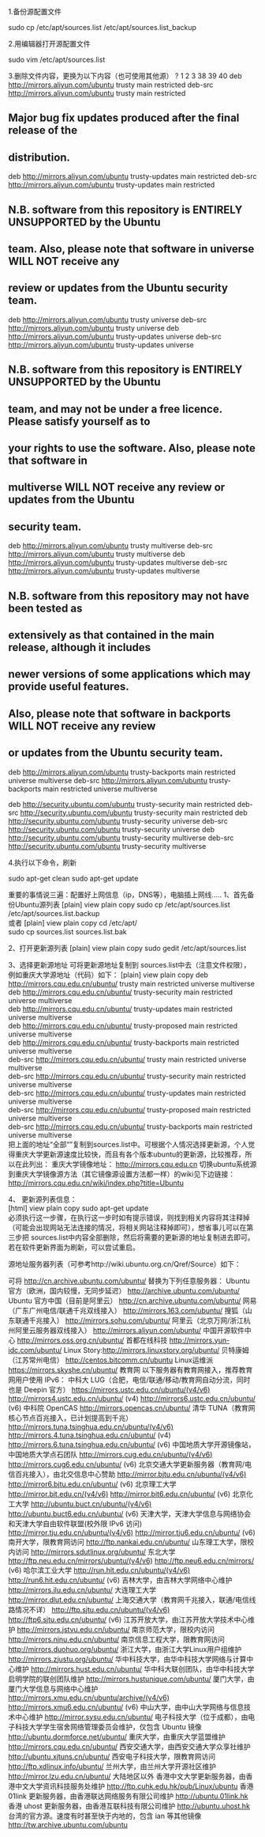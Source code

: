 1.备份源配置文件

sudo cp /etc/apt/sources.list /etc/apt/sources.list_backup

2.用编辑器打开源配置文件

sudo vim /etc/apt/sources.list

3.删除文件内容，更换为以下内容（也可使用其他源）
?
1
2
3
38
39
40
deb http://mirrors.aliyun.com/ubuntu trusty main restricted
deb-src http://mirrors.aliyun.com/ubuntu trusty main restricted

## Major bug fix updates produced after the final release of the
## distribution.
deb http://mirrors.aliyun.com/ubuntu trusty-updates main restricted
deb-src http://mirrors.aliyun.com/ubuntu trusty-updates main restricted

## N.B. software from this repository is ENTIRELY UNSUPPORTED by the Ubuntu
## team. Also, please note that software in universe WILL NOT receive any
## review or updates from the Ubuntu security team.
deb http://mirrors.aliyun.com/ubuntu trusty universe
deb-src http://mirrors.aliyun.com/ubuntu trusty universe
deb http://mirrors.aliyun.com/ubuntu trusty-updates universe
deb-src http://mirrors.aliyun.com/ubuntu trusty-updates universe

## N.B. software from this repository is ENTIRELY UNSUPPORTED by the Ubuntu
## team, and may not be under a free licence. Please satisfy yourself as to
## your rights to use the software. Also, please note that software in
## multiverse WILL NOT receive any review or updates from the Ubuntu
## security team.
deb http://mirrors.aliyun.com/ubuntu trusty multiverse
deb-src http://mirrors.aliyun.com/ubuntu trusty multiverse
deb http://mirrors.aliyun.com/ubuntu trusty-updates multiverse
deb-src http://mirrors.aliyun.com/ubuntu trusty-updates multiverse

## N.B. software from this repository may not have been tested as
## extensively as that contained in the main release, although it includes
## newer versions of some applications which may provide useful features.
## Also, please note that software in backports WILL NOT receive any review
## or updates from the Ubuntu security team.
deb http://mirrors.aliyun.com/ubuntu trusty-backports main restricted universe multiverse
deb-src http://mirrors.aliyun.com/ubuntu trusty-backports main restricted universe multiverse

deb http://security.ubuntu.com/ubuntu trusty-security main restricted
deb-src http://security.ubuntu.com/ubuntu trusty-security main restricted
deb http://security.ubuntu.com/ubuntu trusty-security universe
deb-src http://security.ubuntu.com/ubuntu trusty-security universe
deb http://security.ubuntu.com/ubuntu trusty-security multiverse
deb-src http://security.ubuntu.com/ubuntu trusty-security multiverse



4.执行以下命令，刷新

sudo apt-get clean
sudo apt-get update



重要的事情说三遍：配置好上网信息（ip，DNS等），电脑插上网线.....
1、首先备份Ubuntu源列表
[plain] view plain copy
sudo cp /etc/apt/sources.list /etc/apt/sources.list.backup  
     或者
[plain] view plain copy
cd /etc/apt/  
sudo cp sources.list sources.list.bak  

 2、打开更新源列表
[plain] view plain copy
sudo gedit /etc/apt/sources.list  

3、选择更新源地址
      可将更新源地址复制到 sources.list中去（注意文件权限），例如重庆大学源地址（代码）如下：
[plain] view plain copy
deb http://mirrors.cqu.edu.cn/ubuntu/ trusty main restricted universe multiverse  
deb http://mirrors.cqu.edu.cn/ubuntu/ trusty-security main restricted universe multiverse  
deb http://mirrors.cqu.edu.cn/ubuntu/ trusty-updates main restricted universe multiverse  
deb http://mirrors.cqu.edu.cn/ubuntu/ trusty-proposed main restricted universe multiverse  
deb http://mirrors.cqu.edu.cn/ubuntu/ trusty-backports main restricted universe multiverse  
deb-src http://mirrors.cqu.edu.cn/ubuntu/ trusty main restricted universe multiverse  
deb-src http://mirrors.cqu.edu.cn/ubuntu/ trusty-security main restricted universe multiverse  
deb-src http://mirrors.cqu.edu.cn/ubuntu/ trusty-updates main restricted universe multiverse  
deb-src http://mirrors.cqu.edu.cn/ubuntu/ trusty-proposed main restricted universe multiverse  
deb-src http://mirrors.cqu.edu.cn/ubuntu/ trusty-backports main restricted universe multiverse  
      把上面的地址“全部“”复制到sources.list中。可根据个人情况选择更新源，个人觉得重庆大学更新源速度比较快，而且有各个版本ubuntu的更新源，比较推荐，所以在此列出：
       重庆大学镜像地址： http://mirrors.cqu.edu.cn
       切换ubuntu系统源到重庆大学镜像源方法（其它镜像源设置方法都一样）的wiki见下边链接：
http://mirrors.cqu.edu.cn/wiki/index.php?title=Ubuntu

4、 更新源列表信息：    
[html] view plain copy
sudo apt-get update  
必须执行这一步骤，在执行这一步时如有提示错误，则找到相关内容将其注释掉（可能会出现网站无法连接的情况，将相关网站注释掉即可），想省事儿可以在第三步把 sources.list中内容全部删除，然后将需要的更新源的地址复制进去即可。若在软件更新界面为刷新，可以尝试重启。

源地址服务器列表（可参考http://wiki.ubuntu.org.cn/Qref/Source）如下：

可将 http://cn.archive.ubuntu.com/ubuntu/ 替换为下列任意服务器：
Ubuntu 官方（欧洲，国内较慢，无同步延迟）
http://archive.ubuntu.com/ubuntu/
Ubuntu 官方中国（目前是阿里云）
http://cn.archive.ubuntu.com/ubuntu/
网易（广东广州电信/联通千兆双线接入）
http://mirrors.163.com/ubuntu/
搜狐（山东联通千兆接入）
http://mirrors.sohu.com/ubuntu/
阿里云（北京万网/浙江杭州阿里云服务器双线接入）
http://mirrors.aliyun.com/ubuntu/
中国开源软件中心
http://mirrors.oss.org.cn/ubuntu/
首都在线科技
http://mirrors.yun-idc.com/ubuntu/
Linux Story:http://mirrors.linuxstory.org/ubuntu/
贝特康姆（江苏常州电信）
http://centos.bitcomm.cn/ubuntu
Linux运维派
https://mirrors.skyshe.cn/ubuntu/
教育网
以下服务器有教育网接入，推荐教育网用户使用 IPv6：
中科大 LUG（合肥，电信/联通/移动/教育网自动分流，同时也是 Deepin 官方）
https://mirrors.ustc.edu.cn/ubuntu/(v4/v6) http://mirrors4.ustc.edu.cn/ubuntu/ (v4) http://mirrors6.ustc.edu.cn/ubuntu/ (v6)
中科院 OpenCAS
http://mirrors.opencas.cn/ubuntu/
清华 TUNA（教育网核心节点百兆接入，已计划提高到千兆）
http://mirrors.tuna.tsinghua.edu.cn/ubuntu/(v4/v6) http://mirrors.4.tuna.tsinghua.edu.cn/ubuntu/ (v4) http://mirrors.6.tuna.tsinghua.edu.cn/ubuntu/ (v6)
中国地质大学开源镜像站，中国地质大学点石团队
http://mirrors.cug.edu.cn/ubuntu/(v4/v6) http://mirrors.cug6.edu.cn/ubuntu/ (v6)
北京交通大学更新服务器（教育网/电信百兆接入），由北交信息中心赞助
http://mirror.bjtu.edu.cn/ubuntu/(v4/v6) http://mirror6.bjtu.edu.cn/ubuntu/ (v6)
北京理工大学
http://mirror.bit.edu.cn/(v4/v6) http://mirror.bit6.edu.cn/ubuntu/ (v6)
北京化工大学
http://ubuntu.buct.cn/ubuntu/(v4/v6) http://ubuntu.buct6.edu.cn/ubuntu/ (v6)
天津大学，天津大学信息与网络协会和天津大学自由软件联盟(校外限 IPv6 访问)
http://mirror.tju.edu.cn/ubuntu/(v4/v6) http://mirror.tju6.edu.cn/ubuntu/ (v6)
南开大学，限教育网访问
http://ftp.nankai.edu.cn/ubuntu/
山东理工大学，限校内访问
http://mirrors.sdutlinux.org/ubuntu/
东北大学
http://ftp.neu.edu.cn/mirrors/ubuntu/(v4/v6) http://ftp.neu6.edu.cn/mirrors/ (v6)
哈尔滨工业大学
http://run.hit.edu.cn/ubuntu/(v4/v6) http://run6.hit.edu.cn/ubuntu/ (v6)
吉林大学，由吉林大学网络中心维护
http://mirrors.jlu.edu.cn/ubuntu/
大连理工大学
http://mirror.dlut.edu.cn/ubuntu/
上海交通大学（教育网千兆接入，联通/电信线路情况不详）
http://ftp.sjtu.edu.cn/ubuntu/(v4/v6) http://ftp6.sjtu.edu.cn/ubuntu/ (v6)
江苏开放大学，由江苏开放大学技术中心维护
http://mirrors.jstvu.edu.cn/ubuntu/
南京师范大学，限校内访问
http://mirrors.njnu.edu.cn/ubuntu/
南京信息工程大学，限教育网访问
http://mirrors.duohuo.org/ubuntu/
浙江大学，由浙江大学Linux用户组维护
http://mirrors.zjustu.org/ubuntu/
华中科技大学，由华中科技大学网络与计算中心维护
http://mirrors.hust.edu.cn/ubuntu/
华中科大联创团队，由华中科技大学启明学院的联创团队维护
http://mirrors.hustunique.com/ubuntu/
厦门大学，由厦门大学信息与网络中心维护
http://mirrors.xmu.edu.cn/ubuntu/archive/(v4/v6) http://mirrors.xmu6.edu.cn/ubuntu/ (v6)
中山大学，由中山大学网络与信息技术中心维护
http://mirror.sysu.edu.cn/ubuntu/
电子科技大学（位于成都），由电子科技大学学生宿舍网络管理委员会维护，仅包含 Ubuntu 镜像
http://ubuntu.dormforce.net/ubuntu/
重庆大学，由重庆大学蓝盟维护
http://mirrors.cqu.edu.cn/ubuntu/
西安交通大学，由西安交通大学众享社维护
http://ubuntu.xjtuns.cn/ubuntu/
西安电子科技大学，限教育网访问
http://ftp.xdlinux.info/ubuntu/
兰州大学，由兰州大学开源社区维护
http://mirror.lzu.edu.cn/ubuntu/
大陆地区以外
香港中文大学更新服务器，由香港中文大学资讯科技服务处维护
http://ftp.cuhk.edu.hk/pub/Linux/ubuntu
香港 01link 更新服务器，由香港联达网络服务有限公司维护
http://ubuntu.01link.hk
香港 uhost 更新服务器，由香港互联科技有限公司维护
http://ubuntu.uhost.hk
台湾的官方源。速度有时甚至快于内地的，包含 ian 等其他镜像
http://tw.archive.ubuntu.com/ubuntu
